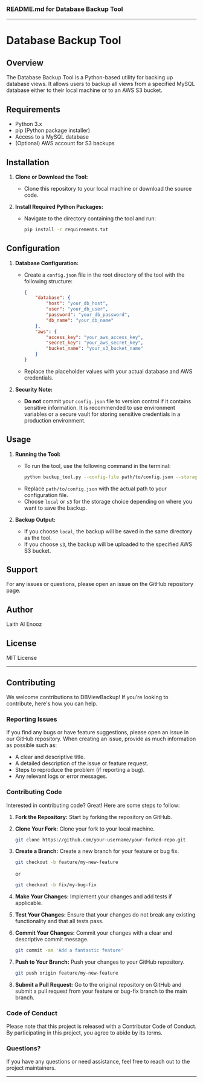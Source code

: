 ### README.md for Database Backup Tool

---

# Database Backup Tool

## Overview

The Database Backup Tool is a Python-based utility for backing up database views. It allows users to backup all views from a specified MySQL database either to their local machine or to an AWS S3 bucket.

## Requirements

- Python 3.x
- pip (Python package installer)
- Access to a MySQL database
- (Optional) AWS account for S3 backups

## Installation

1. **Clone or Download the Tool:**
   - Clone this repository to your local machine or download the source code.

2. **Install Required Python Packages:**
   - Navigate to the directory containing the tool and run:
     ```bash
     pip install -r requirements.txt
     ```

## Configuration

1. **Database Configuration:**
   - Create a `config.json` file in the root directory of the tool with the following structure:
     ```json
     {
         "database": {
             "host": "your_db_host",
             "user": "your_db_user",
             "password": "your_db_password",
             "db_name": "your_db_name"
         },
         "aws": {
             "access_key": "your_aws_access_key",
             "secret_key": "your_aws_secret_key",
             "bucket_name": "your_s3_bucket_name"
         }
     }
     ```
   - Replace the placeholder values with your actual database and AWS credentials.

2. **Security Note:**
   - **Do not** commit your `config.json` file to version control if it contains sensitive information. It is recommended to use environment variables or a secure vault for storing sensitive credentials in a production environment.

## Usage

1. **Running the Tool:**
   - To run the tool, use the following command in the terminal:
     ```bash
     python backup_tool.py --config-file path/to/config.json --storage-choice [local/s3]
     ```
   - Replace `path/to/config.json` with the actual path to your configuration file.
   - Choose `local` or `s3` for the storage choice depending on where you want to save the backup.

2. **Backup Output:**
   - If you choose `local`, the backup will be saved in the same directory as the tool.
   - If you choose `s3`, the backup will be uploaded to the specified AWS S3 bucket.

## Support

For any issues or questions, please open an issue on the GitHub repository page.

## Author

Laith Al Enooz

## License

MIT License

---

## Contributing

We welcome contributions to DBViewBackup! If you're looking to contribute, here's how you can help.

### Reporting Issues

If you find any bugs or have feature suggestions, please open an issue in our GitHub repository. When creating an issue, provide as much information as possible such as:

- A clear and descriptive title.
- A detailed description of the issue or feature request.
- Steps to reproduce the problem (if reporting a bug).
- Any relevant logs or error messages.

### Contributing Code

Interested in contributing code? Great! Here are some steps to follow:

1. **Fork the Repository:** Start by forking the repository on GitHub.

2. **Clone Your Fork:** Clone your fork to your local machine.

    ```bash
    git clone https://github.com/your-username/your-forked-repo.git
    ```

3. **Create a Branch:** Create a new branch for your feature or bug fix.

    ```bash
    git checkout -b feature/my-new-feature
    ```

    or

    ```bash
    git checkout -b fix/my-bug-fix
    ```

4. **Make Your Changes:** Implement your changes and add tests if applicable.

5. **Test Your Changes:** Ensure that your changes do not break any existing functionality and that all tests pass.

6. **Commit Your Changes:** Commit your changes with a clear and descriptive commit message. 

    ```bash
    git commit -am 'Add a fantastic feature'
    ```

7. **Push to Your Branch:** Push your changes to your GitHub repository.

    ```bash
    git push origin feature/my-new-feature
    ```

8. **Submit a Pull Request:** Go to the original repository on GitHub and submit a pull request from your feature or bug-fix branch to the main branch.

### Code of Conduct

Please note that this project is released with a Contributor Code of Conduct. By participating in this project, you agree to abide by its terms.

### Questions?

If you have any questions or need assistance, feel free to reach out to the project maintainers.

---

